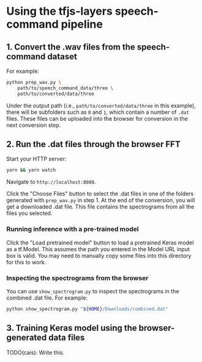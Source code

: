 # Using the tfjs-layers speech-command pipeline

## 1. Convert the .wav files from the speech-command dataset

For example:

```sh
python prep_wav.py \
    path/to/speech_command_data/three \
    path/to/converted/data/three
```

Under the output path (i.e., `path/to/converted/data/three` in this example),
there will be subfolders such as `0` and `1`, which contain a number of
`.dat` files. These files can be uploaded into the browser for conversion in
the next conversion step.

## 2. Run the .dat files through the browser FFT

Start your HTTP server:

```sh
yarn && yarn watch
```

Navigate to `http://localhost:8080`.

Click the "Choose Files" button to select the .dat files in one of the folders
generated with `prep_wav.py` in step 1. At the end of the conversion, you will
get a downloaded .dat file. This file contains the spectrograms from all the
files you selected.

### Running inference with a pre-trained model

Click the "Load pretrained model" button to load a pretrained Keras model as
a tf.Model. This assumes the path you entered in the Model URL input box is
valid. You may need to manually copy some files into this directory for this
to work.

### Inspecting the spectrograms from the browser

You can use `show_spectrogram.py` to inspect the spectrograms in the combined
.dat file. For example:

```sh
python show_spectrogram.py "${HOME}/Downloads/combined.dat"
```

## 3. Training Keras model using the browser-generated data files

TODO(cais): Write this.